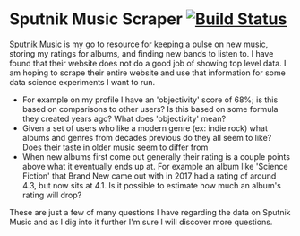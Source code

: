# Sputnik Music Scraper [![Build Status](https://travis-ci.org/gardncl/scala-sputnik-scraper.svg?branch=master)](https://travis-ci.org/gardncl/scala-sputnik-scraper)

[Sputnik Music] is my go to resource for keeping a pulse on new music, storing my ratings for albums, and finding new bands to listen to. I have found that their website does not do a good job of showing top level data. I am hoping to scrape their entire website and use that information for some data science experiments I want to run.

 * For example on my profile I have an 'objectivity' score of 68%; is this based on comparisons to other users? Is this based on some formula they created years ago? What does 'objectivity' mean?
 * Given a set of users who like a modern genre (ex: indie rock) what albums and genres from decades previous do they all seem to like? Does their taste in older music seem to differ from
 * When new albums first come out generally their rating is a couple points above what it eventually ends up at. For example an album like 'Science Fiction' that Brand New came out with in 2017 had a rating of around 4.3, but now sits at 4.1. Is it possible to estimate how much an album's rating will drop?

 These are just a few of many questions I have regarding the data on Sputnik Music and as I dig into it further I'm sure I will discover more questions.

[Sputnik Music]:https://www.sputnikmusic.com/
[my profile]:https://www.sputnikmusic.com/user/gardncl